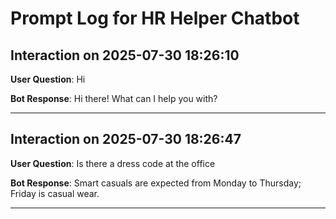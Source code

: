# Prompt Log for HR Helper Chatbot

## Interaction on 2025-07-30 18:26:10
**User Question**: Hi

**Bot Response**: Hi there! What can I help you with?

---

## Interaction on 2025-07-30 18:26:47
**User Question**: Is there a dress code at the office

**Bot Response**: Smart casuals are expected from Monday to Thursday; Friday is casual wear.

---

